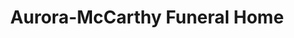 ---
title: "Aurora-McCarthy Funeral Home"
url: /colchester/aurora-mccarthy-funeral-home/
shop: Bestattungen
---